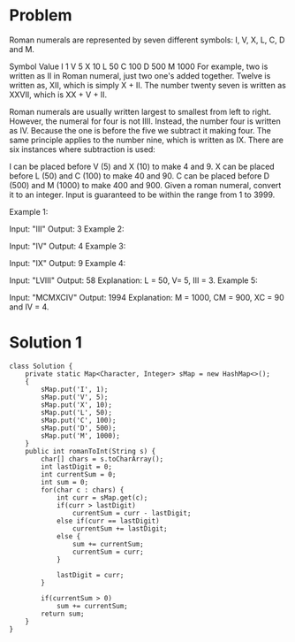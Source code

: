 # Problem

Roman numerals are represented by seven different symbols: I, V, X, L, C, D and M.

Symbol       Value
I             1
V             5
X             10
L             50
C             100
D             500
M             1000
For example, two is written as II in Roman numeral, just two one's added together. Twelve is written as, XII, which is simply X + II. The number twenty seven is written as XXVII, which is XX + V + II.

Roman numerals are usually written largest to smallest from left to right. However, the numeral for four is not IIII. Instead, the number four is written as IV. Because the one is before the five we subtract it making four. The same principle applies to the number nine, which is written as IX. There are six instances where subtraction is used:

I can be placed before V (5) and X (10) to make 4 and 9. 
X can be placed before L (50) and C (100) to make 40 and 90. 
C can be placed before D (500) and M (1000) to make 400 and 900.
Given a roman numeral, convert it to an integer. Input is guaranteed to be within the range from 1 to 3999.

Example 1:

Input: "III"
Output: 3
Example 2:

Input: "IV"
Output: 4
Example 3:

Input: "IX"
Output: 9
Example 4:

Input: "LVIII"
Output: 58
Explanation: L = 50, V= 5, III = 3.
Example 5:

Input: "MCMXCIV"
Output: 1994
Explanation: M = 1000, CM = 900, XC = 90 and IV = 4.


# Solution 1

```
class Solution {
    private static Map<Character, Integer> sMap = new HashMap<>();
    {
        sMap.put('I', 1);
        sMap.put('V', 5);
        sMap.put('X', 10);
        sMap.put('L', 50);
        sMap.put('C', 100);
        sMap.put('D', 500);
        sMap.put('M', 1000);
    }
    public int romanToInt(String s) {
        char[] chars = s.toCharArray();
        int lastDigit = 0;
        int currentSum = 0;
        int sum = 0;
        for(char c : chars) {
            int curr = sMap.get(c);
            if(curr > lastDigit)
                currentSum = curr - lastDigit;
            else if(curr == lastDigit) 
                currentSum += lastDigit;
            else {
                sum += currentSum;
                currentSum = curr;
            }
            
            lastDigit = curr;
        }
        
        if(currentSum > 0)
            sum += currentSum;
        return sum;
    }
}
```
